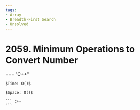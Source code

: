```yaml
---
tags:
- Array
- Breadth-First Search
- Unsolved
---
```



# 2059. Minimum Operations to Convert Number

=== "C++"

    $Time: O()$

    $Space: O()$

    ``` c++
    ```